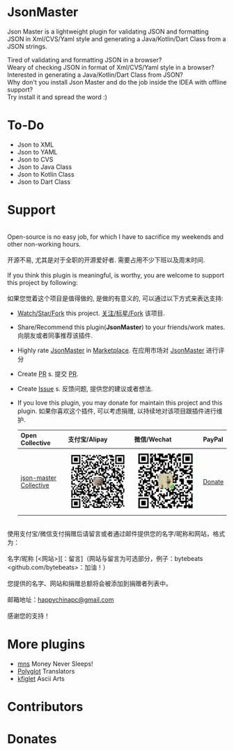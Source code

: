 # JsonMaster
Json Master is a lightweight plugin for validating JSON and formatting JSON in Xml/CVS/Yaml style and generating a Java/Kotlin/Dart Class from a JSON strings.<br>

Tired of validating and formatting JSON in a browser?<br>
Weary of checking JSON in format of Xml/CVS/Yaml style in a browser?<br>
Interested in generating a Java/Kotlin/Dart Class from JSON?<br>
Why don't you install Json Master and do the job inside the IDEA with offline support?<br>
Try install it and spread the word :)<br>



# To-Do
* Json to XML
* Json to YAML
* Json to CVS
* Json to Java Class
* Json to Kotlin Class
* Json to Dart Class

# Support
<br>Open-source is no easy job, for which I have to sacrifice my weekends and other non-working hours.</br>
<br>开源不易, 尤其是对于全职的开源爱好者. 需要占用不少下班以及周末时间.</br>
<br>If you think this plugin is meaningful, is worthy, you are welcome to support this project by following:</br>
<br>如果您觉着这个项目是值得做的, 是做的有意义的, 可以通过以下方式来表达支持: </br>

* [Watch/Star/Fork](https://github.com/bytebeats/JsonMaster) this project. [关注/标星/Fork](https://github.com/bytebeats/JsonMaster) 该项目.
* Share/Recommend this plugin(<b>JsonMaster</b>) to your friends/work mates. 向朋友或者同事推荐该插件.
* Highly rate [JsonMaster](https://plugins.jetbrains.com/plugin/15218-json-master/) in [Marketplace](https://plugins.jetbrains.com/). 在应用市场对 [JsonMaster](https://plugins.jetbrains.com/plugin/15218-json-master/) 进行评分
* Create [PR](https://github.com/bytebeats/JsonMaster/pulls) s. 提交 [PR](https://github.com/bytebeats/JsonMaster/pulls).
* Create [Issue](https://github.com/bytebeats/JsonMaster/issues) s. 反馈问题, 提供您的建议或者想法.
* If you love this plugin, you may donate for maintain this project and this plugin. 如果你喜欢这个插件, 可以考虑捐赠, 以持续地对该项目跟插件进行维护.

    Open Collective | 支付宝/Alipay | 微信/Wechat | PayPal
    -------------- | -------------- | -------------- | --------------
    <a href=https://opencollective.com/json-master-collective>json-master Collective</a> | ![alipay](receipts/alipay_receipt.png) | ![wechat](receipts/wechat_receipt.png) | <a href=https://www.paypal.me/bytesbeat>Donate</a>

<br>使用支付宝/微信支付捐赠后请留言或者通过邮件提供您的名字/昵称和网站，格式为：</br>
<br>名字/昵称 [<网站>][：留言]（网站与留言为可选部分，例子：bytebeats <github.com/bytebeats>：加油！）</br>
<br>您提供的名字、网站和捐赠总额将会被添加到捐赠者列表中。</br>
<br>邮箱地址：<a href="mailto:happychinapc@gmail.com?subject=JsonMaster捐赠&body=你做的工作很有意义, 加油!">happychinapc@gmail.com</a></br>
<br>感谢您的支持！</br>

# More plugins
* [mns](https://github.com/bytebeats/mns) Money Never Sleeps!
* [Polyglot](https://github.com/bytebeats/polyglot) Translators
* [kfiglet](https://github.com/bytebeats/kfiglet) Ascii Arts

# Contributors

# Donates

